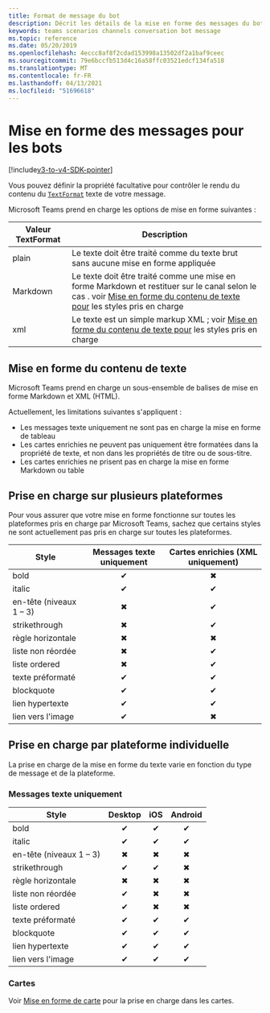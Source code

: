 ```yaml
---
title: Format de message du bot
description: Décrit les détails de la mise en forme des messages du bot
keywords: teams scenarios channels conversation bot message
ms.topic: reference
ms.date: 05/20/2019
ms.openlocfilehash: 4eccc8af8f2cdad153998a13502df2a1baf9ceec
ms.sourcegitcommit: 79e6bccfb513d4c16a58ffc03521edcf134fa518
ms.translationtype: MT
ms.contentlocale: fr-FR
ms.lasthandoff: 04/13/2021
ms.locfileid: "51696618"
---
```

# <a name="message-formatting-for-bots"></a>Mise en forme des messages pour les bots

[!include[v3-to-v4-SDK-pointer](~/includes/v3-to-v4-pointer-bots.md)]

Vous pouvez définir la propriété facultative pour contrôler le rendu du contenu du [`TextFormat`](/bot-framework/dotnet/bot-builder-dotnet-create-messages#customizing-a-message) texte de votre message.

Microsoft Teams prend en charge les options de mise en forme suivantes :

| Valeur TextFormat | Description |
| --- | --- |
| plain | Le texte doit être traité comme du texte brut sans aucune mise en forme appliquée |
| Markdown | Le texte doit être traité comme une mise en forme Markdown et restituer sur le canal selon le cas . voir [Mise en forme du contenu de texte pour](#formatting-text-content) les styles pris en charge |
| xml | Le texte est un simple markup XML ; voir [Mise en forme du contenu de texte pour](#formatting-text-content) les styles pris en charge |

## <a name="formatting-text-content"></a>Mise en forme du contenu de texte

Microsoft Teams prend en charge un sous-ensemble de balises de mise en forme Markdown et XML (HTML).

Actuellement, les limitations suivantes s'appliquent :

* Les messages texte uniquement ne sont pas en charge la mise en forme de tableau
* Les cartes enrichies ne peuvent pas uniquement être formatées dans la propriété de texte, et non dans les propriétés de titre ou de sous-titre.
* Les cartes enrichies ne prisent pas en charge la mise en forme Markdown ou table

## <a name="cross-platform-support"></a>Prise en charge sur plusieurs plateformes

Pour vous assurer que votre mise en forme fonctionne sur toutes les plateformes pris en charge par Microsoft Teams, sachez que certains styles ne sont actuellement pas pris en charge sur toutes les plateformes.

| Style                     | Messages texte uniquement | Cartes enrichies (XML uniquement) |
| ---                       | :---: | :---: |
| bold                      | ✔ | ✖ |
| italic                    | ✔ | ✔ |
| en-tête (niveaux 1 &ndash; 3) | ✖ | ✔ |
| strikethrough             | ✖ | ✔ |
| règle horizontale           | ✖ | ✖ |
| liste non réordée            | ✖ | ✔ |
| liste ordered              | ✖ | ✔ |
| texte préformaté         | ✔ | ✔ |
| blockquote                | ✔ | ✔ |
| lien hypertexte                 | ✔ | ✔ |
| lien vers l'image                | ✔ | ✖ |

## <a name="support-by-individual-platform"></a>Prise en charge par plateforme individuelle

La prise en charge de la mise en forme du texte varie en fonction du type de message et de la plateforme.

### <a name="text-only-messages"></a>Messages texte uniquement

| Style                     | Desktop | iOS | Android |
| ---                       | :---: | :---: | :---: |
| bold                      | ✔ | ✔ | ✔ |
| italic                    | ✔ | ✔ | ✔ |
| en-tête (niveaux 1 &ndash; 3) | ✖ | ✖ | ✖ |
| strikethrough             | ✔ | ✔ | ✖ |
| règle horizontale           | ✖ | ✖ | ✖ |
| liste non réordée            | ✔ | ✖ | ✖ |
| liste ordered              | ✔ | ✖ | ✖ |
| texte préformaté         | ✔ | ✔ | ✔ |
| blockquote                | ✔ | ✔ | ✔ |
| lien hypertexte                 | ✔ | ✔ | ✔ |
| lien vers l'image                | ✔ | ✔ | ✔ |

### <a name="cards"></a>Cartes

Voir [Mise en forme de carte](~/task-modules-and-cards/cards/cards-format.md) pour la prise en charge dans les cartes.
